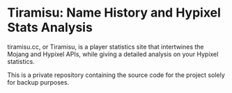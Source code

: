 # Tiramisu: Name History and Hypixel Stats Analysis
tiramisu.cc, or Tiramisu, is a player statistics site that intertwines the Mojang and Hypixel APIs, while giving a detailed analysis on your Hypixel statistics.

This is a private repository containing the source code for the project solely for backup purposes.
